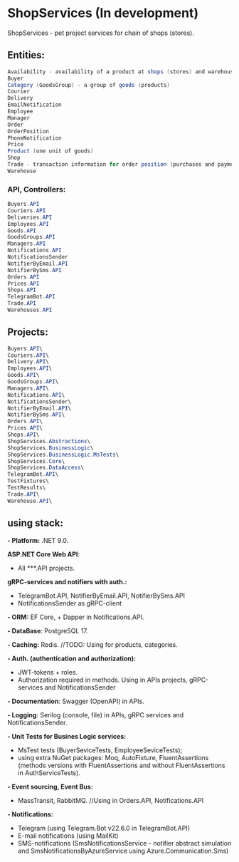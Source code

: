 # ShopServices (In development)

ShopServices - pet project services for chain of shops (stores).

## **Entities:**
```csharp
Availability - availability of a product at shops (stores) and warehouses.
Buyer
Category (GoodsGroup) - a group of goods (products)
Courier
Delivery
EmailNotification
Employee
Manager
Order
OrderPosition
PhoneNotification
Price
Product (one unit of goods)
Shop
Trade - transaction information for order position (purchases and payments).
Warehouse
```

### **API, Controllers:**
```csharp
Buyers.API
Couriers.API
Deliveries.API
Employees.API
Goods.API
GoodsGroups.API
Managers.API
Notifications.API
NotificationsSender
NotifierByEmail.API
NotifierBySms.API
Orders.API
Prices.API
Shops.API
TelegramBot.API
Trade.API
Warehouses.API
```

## **Projects:**
```csharp
Buyers.API\
Couriers.API\
Delivery.API\
Employees.API\
Goods.API\
GoodsGroups.API\
Managers.API\
Notifications.API\
NotificationsSender\
NotifierByEmail.API\
NotifierBySms.API\
Orders.API\
Prices.API\
Shops.API\
ShopServices.Abstractions\
ShopServices.BusinessLogic\
ShopServices.BusinessLogic.MsTests\
ShopServices.Core\
ShopServices.DataAccess\
TelegramBot.API\
TestFixtures\
TestResults\
Trade.API\
Warehouse.API\
```

## **using stack:**
**- Platform:** .NET 9.0.

**ASP.NET Core Web API**:
- All ***.API projects.

**gRPC-services and notifiers with auth.:**
- TelegramBot.API, NotifierByEmail.API, NotifierBySms.API
- NotificationsSender as gRPC-client

**- ORM:** EF Core, + Dapper in Notifications.API.

**- DataBase**: PostgreSQL 17.

**- Caching:** Redis.
//TODO: Using for products, categories.

**- Auth. (authentication and authorization):**
- JWT-tokens + roles.
- Authorization required in methods.
Using in APIs projects, gRPC-services and NotificationsSender

**- Documentation**: Swagger (OpenAPI) in APIs.

**- Logging**: Serilog (console, file) in APIs, gRPC services and NotificationsSender.

**- Unit Tests for Busines Logic services:**
- MsTest tests (BuyerSeviceTests, EmployeeSeviceTests);
- using extra NuGet packages: Moq, AutoFixture, FluentAssertions (methods versions with FluentAssertions and without FluentAssertions in AuthServiceTests).

**- Event sourcing, Event Bus:**
- MassTransit, RabbitMQ. //Using in Orders.API, Notifications.API

**- Notifications:**
- Telegram (using Telegram.Bot v22.6.0 in TelegramBot.API)
- E-mail notifications (using MailKit)
- SMS-notifications (SmsNotificationsService - notifier abstract simulation and SmsNotificationsByAzureService using Azure.Communication.Sms)